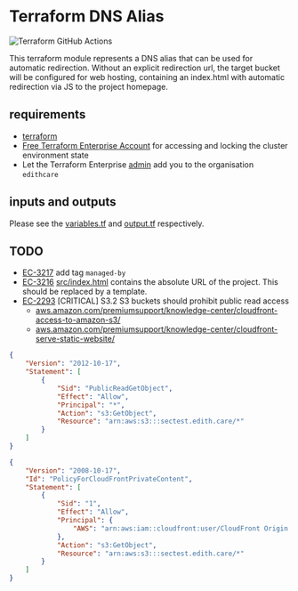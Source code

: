 # Terraform DNS Alias

![Terraform GitHub Actions](https://github.com/edithcare/terraform-aws-dnsalias/workflows/Terraform%20GitHub%20Actions/badge.svg)

This terraform module represents a DNS alias that can be used for automatic redirection. Without an explicit redirection url,
the target bucket will be configured for web hosting, containing an index.html with automatic redirection via JS to the project homepage.

## requirements
* [terraform](https://www.terraform.io/downloads.html)
* [Free Terraform Enterprise Account](https://app.terraform.io/account/new) for accessing and locking the cluster environment state
* Let the Terraform Enterprise [admin](https://github.com/drobakowski) add you to the organisation `edithcare`

## inputs and outputs

Please see the [variables.tf](variables.tf) and [output.tf](output.tf) respectively.

## TODO
- [EC-3217](https://edithcare.atlassian.net/browse/EC-3217) add tag `managed-by` 
- [EC-3216](https://edithcare.atlassian.net/browse/EC-3216) [src/index.html](src/index.html) contains the absolute URL of the project. This should be replaced by a template.
- [EC-2293](https://edithcare.atlassian.net/browse/EC-2293) [CRITICAL] S3.2 S3 buckets should prohibit public read access
  - [aws.amazon.com/premiumsupport/knowledge-center/cloudfront-access-to-amazon-s3/](https://aws.amazon.com/premiumsupport/knowledge-center/cloudfront-access-to-amazon-s3/)
  - [aws.amazon.com/premiumsupport/knowledge-center/cloudfront-serve-static-website/](https://aws.amazon.com/premiumsupport/knowledge-center/cloudfront-serve-static-website/)

```json
{
    "Version": "2012-10-17",
    "Statement": [
        {
            "Sid": "PublicReadGetObject",
            "Effect": "Allow",
            "Principal": "*",     
            "Action": "s3:GetObject",
            "Resource": "arn:aws:s3:::sectest.edith.care/*"
        }
    ]
}

{
    "Version": "2008-10-17",
    "Id": "PolicyForCloudFrontPrivateContent",
    "Statement": [
        {
            "Sid": "1",
            "Effect": "Allow",
            "Principal": {
                "AWS": "arn:aws:iam::cloudfront:user/CloudFront Origin Access Identity E2VEE0PSS7J353"
            },
            "Action": "s3:GetObject",
            "Resource": "arn:aws:s3:::sectest.edith.care/*"
        }
    ]
}
```
